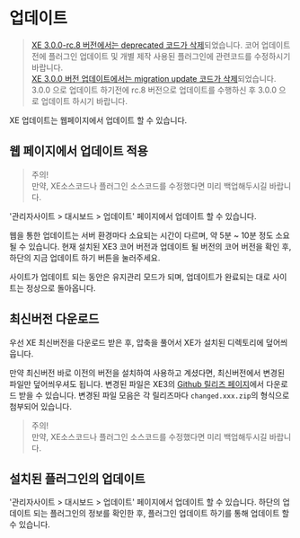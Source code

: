 # 업데이트

> [XE 3.0.0-rc.8 버전에서는 deprecated 코드가 삭제](https://www.xpressengine.io/blog/XE-300-rc8-배포-안내)되었습니다. 코어 업데이트 전에 플러그인 업데이트 및 개별 제작 사용된 플러그인에 관련코드를 수정하시기 바랍니다.    
>[XE 3.0.0 버전 업데이트에서는 migration update 코드가 삭제](https://www.xpressengine.io/blog/XE-300-배포-안내)되었습니다. 3.0.0 으로 업데이트 하기전에 rc.8 버전으로 업데이트를 수행하신 후 3.0.0 으로 업데이트 하시기 바랍니다.

XE 업데이트는 웹페이지에서 업데이트 할 수 있습니다.

## 웹 페이지에서 업데이트 적용

> 주의!  
> 만약, XE소스코드나 플러그인 소스코드를 수정했다면 미리 백업해두시길 바랍니다.

'관리자사이트 > 대시보드 > 업데이트' 페이지에서 업데이트 할 수 있습니다.

웹을 통한 업데이트는 서버 환경마다 소요되는 시간이 다르며, 약 5분 ~ 10분 정도 소요될 수 있습니다.
현재 설치된 XE3 코어 버전과 업데이트 될 버전의 코어 버전을 확인 후, 하단의 지금 업데이트 하기 버튼을 눌러주세요.

사이트가 업데이트 되는 동안은 유지관리 모드가 되며, 업데이트가 완료되는 대로 사이트는 정상으로 돌아옵니다.



## 최신버전 다운로드

우선 XE 최신버전을 다운로드 받은 후, 압축을 풀어서 XE가 설치된 디렉토리에 덮어씌웁니다.

만약 최신버전 바로 이전의 버전을 설치하여 사용하고 계셨다면, 최신버전에서 변경된 파일만 덮어씌우셔도 됩니다. 변경된 파일은 XE3의 [Github 릴리즈 페이지](https://github.com/xpressengine/xpressengine/releases)에서 다운로드 받을 수 있습니다. 변경된 파일 모음은 각 릴리즈마다 `changed.xxx.zip`의 형식으로 첨부되어 있습니다.

> 주의!  
> 만약, XE소스코드나 플러그인 소스코드를 수정했다면 미리 백업해두시길 바랍니다.



## 설치된 플러그인의 업데이트

'관리자사이트 > 대시보드 > 업데이트' 페이지에서 업데이트 할 수 있습니다.
하단의 업데이트 되는 플러그인의 정보를 확인한 후, 플러그인 업데이트 하기를 통해 업데이트 할 수 있습니다.


